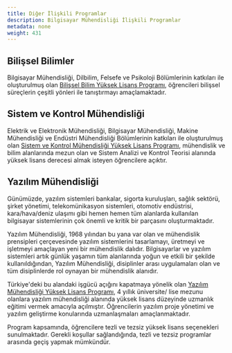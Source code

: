 ```yaml
---
title: Diğer İlişkili Programlar
description: Bilgisayar Mühendisliği İlişkili Programlar
metadata: none
weight: 431
---
```


## Bilişsel Bilimler

Bilgisayar Mühendisliği, Dilbilim, Felsefe ve Psikoloji Bölümlerinin katkıları ile oluşturulmuş olan [Bilişsel Bilim Yüksek Lisans Programı](https://cogsci.bogazici.edu.tr/), öğrencileri bilişsel süreçlerin çeşitli yönleri ile tanıştırmayı amaçlamaktadır.

## Sistem ve Kontrol Mühendisliği

Elektrik ve Elektronik Mühendisliği, Bilgisayar Mühendisliği, Makine Mühendisliği ve Endüstri Mühendisliği Bölümlerinin katkıları ile oluşturulmuş olan [Sistem ve Kontrol Mühendisliği Yüksek Lisans Programı](https://www.sco.boun.edu.tr), mühendislik ve bilim alanlarında mezun olan ve Sistem Analizi ve Kontrol Teorisi alanında yüksek lisans derecesi almak isteyen öğrencilere açıktır.

## Yazılım Mühendisliği

Günümüzde, yazılım sistemleri bankalar, sigorta kuruluşları, sağlık sektörü, şirket yönetimi, telekomünikasyon sistemleri, otomotiv endüstrisi, kara/hava/deniz ulaşımı gibi hemen hemen tüm alanlarda kullanılan bilgisayar sistemlerinin çok önemli ve kritik bir parçasını oluşturmaktadır.

Yazılım Mühendisliği, 1968 yılından bu yana var olan ve mühendislik prensipleri çerçevesinde yazılım sistemlerini tasarlamayı, üretmeyi ve işletmeyi amaçlayan yeni bir mühendislik dalıdır. Bilgisayarlar ve yazılım sistemleri artık günlük yaşamın tüm alanlarında yoğun ve etkili bir şekilde kullanıldığından, Yazılım Mühendisliği, disiplinler arası uygulamaları olan ve tüm disiplinlerde rol oynayan bir mühendislik alanıdır.

Türkiye'deki bu alandaki işgücü açığını kapatmaya yönelik olan [Yazılım Mühendisliği Yüksek Lisans Programı](https://swe.bogazici.edu.tr), 4 yıllık üniversite/ lise mezunu olanlara yazılım mühendisliği alanında yüksek lisans düzeyinde uzmanlık eğitimi vermek amacıyla açılmıştır. Öğrencilerin yazılım proje yönetimi ve yazılım geliştirme konularında uzmanlaşmaları amaçlanmaktadır.

Program kapsamında, öğrencilere tezli ve tezsiz yüksek lisans seçenekleri sunulmaktadır. Gerekli koşullar sağlandığında, tezli ve tezsiz programlar arasında geçiş yapmak mümkündür.
